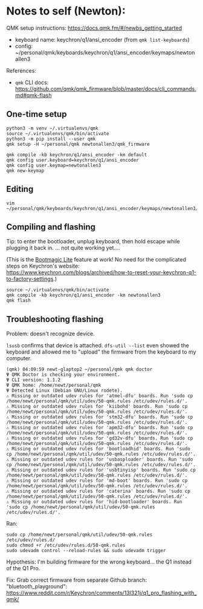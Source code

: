 # Notes to self (Newton):

QMK setup instructions: https://docs.qmk.fm/#/newbs_getting_started

 * keyboard name: keychron/q1/ansi_encoder (from `qmk list-keyboards`)
 * config: ~/personal/qmk/keyboards/keychron/q1/ansi_encoder/keymaps/newtonallen3

References:

 * `qmk` CLI docs: https://github.com/qmk/qmk_firmware/blob/master/docs/cli_commands.md#qmk-flash

## One-time setup

```
python3 -m venv ~/.virtualenvs/qmk
source ~/.virtualenvs/qmk/bin/activate
python3 -m pip install --user qmk
qmk setup -H ~/personal/qmk newtonallen3/qmk_firmware

qmk compile -kb keychron/q1/ansi_encoder -km default
qmk config user.keyboard=keychron/q1/ansi_encoder
qmk config user.keymap=newtonallen3
qmk new-keymap
```

## Editing

```
vim ~/personal/qmk/keyboards/keychron/q1/ansi_encoder/keymaps/newtonallen3/keymap.c
```

## Compiling and flashing

Tip: to enter the bootloader, unplug keyboard, then hold escape while plugging it back in. ... not quite working yet....

(This is the [Bootmagic Lite](https://github.com/qmk/qmk_firmware/blob/master/docs/feature_bootmagic.md) feature at work! No need for the complicated steps on Keychron's website: https://www.keychron.com/blogs/archived/how-to-reset-your-keychron-q1-to-factory-settings.)

```
source ~/.virtualenvs/qmk/bin/activate
qmk compile -kb keychron/q1/ansi_encoder -km newtonallen3
qmk flash
```

## Troubleshooting flashing

Problem: doesn't recognize device.

`lsusb` confirms that device is attached. `dfs-util --list` even showed the keyboard and allowed me to "upload" the firmware from the keyboard to my computer.

```
(qmk) 04:09:59 newt-glaptop2 ~/personal/qmk qmk doctor
Ψ QMK Doctor is checking your environment.
Ψ CLI version: 1.1.2
Ψ QMK home: /home/newt/personal/qmk
Ψ Detected Linux (Debian GNU/Linux rodete).
⚠ Missing or outdated udev rules for 'atmel-dfu' boards. Run 'sudo cp /home/newt/personal/qmk/util/udev/50-qmk.rules /etc/udev/rules.d/'.
⚠ Missing or outdated udev rules for 'kiibohd' boards. Run 'sudo cp /home/newt/personal/qmk/util/udev/50-qmk.rules /etc/udev/rules.d/'.
⚠ Missing or outdated udev rules for 'stm32-dfu' boards. Run 'sudo cp /home/newt/personal/qmk/util/udev/50-qmk.rules /etc/udev/rules.d/'.
⚠ Missing or outdated udev rules for 'apm32-dfu' boards. Run 'sudo cp /home/newt/personal/qmk/util/udev/50-qmk.rules /etc/udev/rules.d/'.
⚠ Missing or outdated udev rules for 'gd32v-dfu' boards. Run 'sudo cp /home/newt/personal/qmk/util/udev/50-qmk.rules /etc/udev/rules.d/'.
⚠ Missing or outdated udev rules for 'bootloadhid' boards. Run 'sudo cp /home/newt/personal/qmk/util/udev/50-qmk.rules /etc/udev/rules.d/'.
⚠ Missing or outdated udev rules for 'usbasploader' boards. Run 'sudo cp /home/newt/personal/qmk/util/udev/50-qmk.rules /etc/udev/rules.d/'.
⚠ Missing or outdated udev rules for 'usbtinyisp' boards. Run 'sudo cp /home/newt/personal/qmk/util/udev/50-qmk.rules /etc/udev/rules.d/'.
⚠ Missing or outdated udev rules for 'md-boot' boards. Run 'sudo cp /home/newt/personal/qmk/util/udev/50-qmk.rules /etc/udev/rules.d/'.
⚠ Missing or outdated udev rules for 'caterina' boards. Run 'sudo cp /home/newt/personal/qmk/util/udev/50-qmk.rules /etc/udev/rules.d/'.
⚠ Missing or outdated udev rules for 'hid-bootloader' boards. Run 'sudo cp /home/newt/personal/qmk/util/udev/50-qmk.rules /etc/udev/rules.d/'.
```

Ran:

```
sudo cp /home/newt/personal/qmk/util/udev/50-qmk.rules /etc/udev/rules.d/
sudo chmod +r /etc/udev/rules.d/50-qmk.rules
sudo udevadm control --reload-rules && sudo udevadm trigger
```

Hypothesis: I'm building firmware for the wrong keyboard... the Q1 instead of the Q1 Pro.

Fix: Grab correct firmware from separate Github branch: "bluetooth_playground": https://www.reddit.com/r/Keychron/comments/13l321j/q1_pro_flashing_with_qmk/
